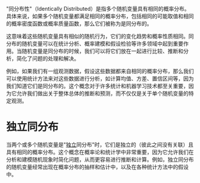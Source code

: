 "同分布性"（Identically Distributed）是指多个随机变量具有相同的概率分布。具体来说，如果多个随机变量都满足相同的概率分布，包括相同的可能取值和相同的概率密度函数或概率质量函数，那么它们被称为是同分布的。

这意味着这些随机变量具有相似的随机行为，它们的变化趋势和概率性质相同。同分布的随机变量可以在统计分析、概率建模和假设检验等许多领域中起到重要作用。当随机变量是同分布的时候，我们可以将它们放在一起进行比较、推断和分析，简化了问题的处理和解决。

例如，如果我们有一组观测数据，假设这些数据都来自相同的概率分布，那么我们可以使用统计方法来对这些数据进行分析，如计算均值、方差、置信区间等，因为我们知道它们是同分布的。这个概念对于许多统计和机器学习技术都至关重要，因为它允许我们做出关于整体总体的推断和预测，而不仅仅是关于单个随机变量的特定观测。

# 独立同分布
当两个或多个随机变量是"[独立](独立性.md)同分布"时，它们是独立的（彼此之间没有关联）且具有相同的概率分布。这个概念在概率论和统计学中非常重要，因为它允许我们在分析和建模随机现象时简化问题，从而更容易进行推断和计算。例如，独立同分布的随机变量经常出现在概率分布的抽样和估计中，以及在各种统计方法中的假设中。